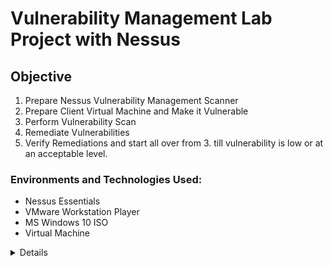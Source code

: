 # Vulnerability Management Lab Project with Nessus
## Objective

1. Prepare Nessus Vulnerability Management Scanner
2. Prepare Client Virtual Machine and Make it Vulnerable
3. Perform Vulnerability Scan
4. Remediate Vulnerabilities
5. Verify Remediations and start all over from 3. till vulnerability is low or at an acceptable level.

### Environments and Technologies Used:

- Nessus Essentials
- VMware Workstation Player
- MS Windows 10 ISO
- Virtual Machine

<details close>

<div>

</summary>

## Prepare Nessus Vulnerability Management Scanner
1. Download and install VMWare player.
2. Download Window 10 ISO
3. Download, install Nessus on local machine after registering and receiving activation code.
![Download and install Nessus](./images/download-nessus.png)
![Download and install Nessus](./images/download-nessus1.png)
![Download and install Nessus](./images/download-nessus2.png)
4. Next on the installation welcome page that displays, Click connect via SSL, advanced, proceed to localhost. 
![Download and install Nessus](./images/download-nessus3.png)
![Download and install Nessus](./images/download-nessus4.png)
5. Then click next and select - Register for Nessus Essentials, then click continue. 
![Download and Install Nessus](./images/download-nessus5.png)
6. Then provide activation code from your email. Then create username and password. Next, Nessus download plugins to finish setup.
![Download and Install Nessus](./images/download-nessus6.png)
![Download and Install Nessus](./images/download-nessus7.png)
![Download and Install Nessus](./images/download-nessus8.png)
![Download and Install Nessus](./images/download-nessus9.png)
![Nessus Installation complete](./images/download-nessus10.png)

## Prepare Client Virtual Machine
1. Install and launch VMware Workstation Player on your local machine to setup Windows 10 virtual machine. Click Player → File → New Virtual Machine → Browse then select the ISO image → Next → Add the name → disk size → Next → Customize Hardware (set Memory,CPU, Network Adaptor:Bridge (so that both VM and local machine can communicate with each other)) → Finish.
![Setup VM ](./images/vm-v.png)
2. As VM launches, click next and complete the installation of Windows 10 Pro accordingly, including username and password.
![Win 10 VM Setup](./images/vm-v2.png)
![Win 10 VM Setup](./images/vm-v3.png)
![Win 10 VM Setup](./images/vm-v4.png)


## Perform Basic Scan against the Windows 10 VM
1. This first basic scan is to confirm that all the setup is in order and you can get a scan result. First we locate its IP4 address by login into the VM: In the search field on the Start bar → type CMD → ipconfig. 
![identify the IP of the Windows 10 VM](./images/ipaddress.png)

2. Ping the VM from our local machine in this case; using ```ping 10.0.0.187 -t``` to confirm if we can reach it. But it timeouts. 
![Windows 10 VM timeouts](./images/iptimeouts.png)
3. We would need to disable the internal firewall in the VM. Type wf.msc in the search bar on the VM to launch the Windows defender firewall console. To disable the firewall properties we turn off the firewall state for the Domain Profile, Private Profile and Public Profile. After this, notice that the IP pinging stops timing out showing that the VM is now reachable.
![Disable defender](./images/wf.msc.png)
![Disable defender](./images/wf.msc2.png)
![VM stops timing out](./images/VM-reachable.png)
4. Next perform a basic scan to confirm that the settings are in order: At Nesses Essentials web portal, click New Scan → Basic Network Scan → Add Name (You can name it any name), Targets (add the IP of the windows 10 VM)  → Save. Click on the play button to launch the scan. When it is done click on it to display the scan details. 
![Basic network Scan](./images/BN-scan.png)
![Basic network Scan](./images/BN-scan2.png)
![Basic network Scan](./images/BN-scan3.png)
![Basic network Scan](./images/BN-scan4.png)
![Basic network Scan](./images/BN-scan5.png)
![Basic network Scan](./images/BN-scan6.png)
- Create a new Task: Title the "Name" and "Comment" as “Scan - Azure Vulnerable VMs”. Select “Azure Vulnerable VMs” as Scan Targets → . Save the Task. “Start” the “Scan - Azure Vulnerable VMs” Task by clicking the play button.
![Unauthenticated Scan](./images/unauthenticated4.png)
![Unauthenticated Scan](./images/unauthenticated5.png)


Take Note of the Status:
- Once the scan is finished, click the date under “Last Report” to see the results. Take note of Tabs, specifically the “Results” tab. Even though we installed a super old version of Firefox, note that it does not show up here. Note that this is because we aren’t running a credentialed scan so the scanner could not discover it. We will configure credential scans next.
![OpenVAS url](./images/old-software2.png)
## Make Configurations for Credentialed Scans (Within VM)
- Disable Windows Firewall, Disable User Account Control, Enable Remote Registry, Set Registry Key, Launch Registry Editor (regedit.exe) in “Run as administrator” mode and grant Admin Approval, if requested. Navigate to KEY_LOCAL_MACHINE hive. Open SOFTWARE\Microsoft\Windows\CurrentVersion\Policies\System key. Create a new DWORD (32-bit) value with the following properties:  Name: LocalAccountTokenFilterPolicy  Value: 1. Close Registry Editor Restart the VM.


## Make Configurations for Credentialed Scans (OpenVAS)
- Go to Configuration → Credentials → New Credential. Name / Comment → “Azure VM Credentials”. Allow Insecure Use: Yes. Username: azureuser. Password: Cyberlab123!, Save. Go to Configuration → Targets → CLONE the Target we made before. NEW Name / Comment: “Azure Vulnerable VMs - Credentialed Scan”. Ensure the Private IP is still accurate
Credentials → SMB → Select the Credentials we just made: Azure VM Credentials, Save

## Execute Credentialed Scan against our Vulnerable Windows VM
- Within Greenbone / OpenVAS, go to Scans → Tasks, CLONE the “Scan - Azure Vulnerable VMs” Task, then Edit it:
Name / Comment → “Scan - Azure Vulnerable VMs - Credentialed”, Targets: Azure Vulnerable VMs - Credentialed Scan
Save, Click the Play button to launch the new Credentialed Scan, wait for it to finish, It will take longer than the last one. Wait for it to finish, After the credentialed scan finishes, you can immediately see the difference in findings: 

- Check SMB Login under “Results”
Further inspect the individual vulnerabilities and see all the Criticals from the out-of-date FireFox
Remove the Filter (upper right)

## Remediate Vulnerabilities & Verify
- Log back into your Win10-Vulnerable VM
Uninstall Adobe Reader, VLC Player, and Firefox
Restart the VM and Verify Remediations. 
